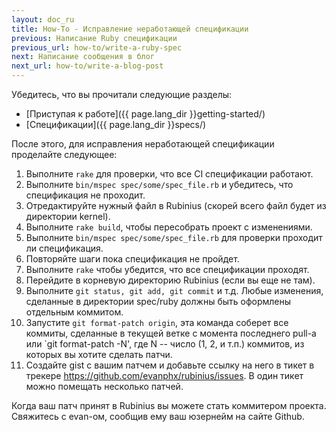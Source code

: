 ```yaml
---
layout: doc_ru
title: How-To - Исправление неработающей спецификации
previous: Написание Ruby спецификации
previous_url: how-to/write-a-ruby-spec
next: Написание сообщения в блог
next_url: how-to/write-a-blog-post
---
```


Убедитесь, что вы прочитали следующие разделы:

  *  [Приступая к работе]({{ page.lang_dir }}getting-started/)
  *  [Спецификации]({{ page.lang_dir }}specs/)

После этого, для исправления неработающей спецификации проделайте следующее:

  1.  Выполните `rake` для проверки, что все CI спецификации работают.
  2.  Выполните `bin/mspec spec/some/spec_file.rb` и убедитесь, что спецификация
      не проходит.
  3.  Отредактируйте нужный файл в Rubinius (скорей всего файл будет из
      директории kernel).
  4.  Выполните `rake build`, чтобы пересобрать проект с изменениями.
  5.  Выполните `bin/mspec spec/some/spec_file.rb` для проверки проходит ли
      спецификация.
  6.  Повторяйте шаги пока спецификация не пройдет.
  7.  Выполните `rake` чтобы убедится, что все спецификации проходят.
  8.  Перейдите в корневую директорию Rubinius (если вы еще не там).
  9.  Выполните `git status, git add, git commit` и т.д. Любые изменения,
      сделанные в директории spec/ruby должны быть оформлены отдельным
      коммитом.
  10. Запустите `git format-patch origin`, эта команда соберет все коммиты,
      сделанные в текущей ветке с момента последнего pull-a или `git format-patch
      -N', где N -- число (1, 2, и т.п.) коммитов, из которых вы хотите сделать
      патчи.
  11. Создайте gist с вашим патчем и добавьте ссылку на него в тикет в трекере
      https://github.com/evanphx/rubinius/issues. В один тикет можно помещать
      несколько патчей.

Когда ваш патч принят в Rubinius вы можете стать коммитером проекта. Свяжитесь
с evan-ом, сообщив ему ваш юзернейм на сайте Github.
